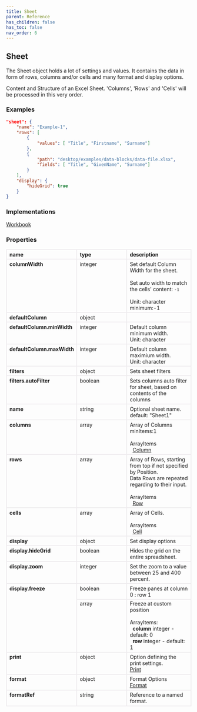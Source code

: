 ```yaml
---
title: Sheet
parent: Reference
has_children: false
has_toc: false
nav_order: 6
---
```



<style>

table {
    border-collapse: collapse;
}

.table-wrapper {
    border-radius: 2px;
    box-shadow: none;
}

th {
    text-align: start;
}

th, td {
    vertical-align: baseline;
    min-width: 120px;
    border: 2px solid #eeebee;
}

@media (min-width: 31.25rem) { th, td { font-size: 14px !important; } }

th:first-of-type, td:first-of-type { border-left: 2px solid #eeebee; }

tbody tr:last-of-type th, tbody tr:last-of-type td { border-bottom: 2px solid #eeebee; }
/* tbody tr:last-of-type td { padding-bottom: 0.75rem; } */
code {font-size: 0.83em;}

</style>

## Sheet

The Sheet object holds a lot of settings and values. It contains the data in form of rows, columns and/or cells and many format and display options.

Content and Structure of an Excel Sheet. 'Columns', 'Rows' and 'Cells' will be processed in this very order.

### Examples

```json
"sheet": {
    "name": "Example-1",
    "rows": [
        {
            "values": [ "Title", "Firstname", "Surname"]
        },
        {
            "path": "desktop/examples/data-blocks/data-file.xlsx",
            "fields": [ "Title", "GivenName", "Surname"]
        }
    ],
    "display": {
        "hideGrid": true
    }
}
```

### Implementations

[Workbook](/reference/workbook)

### Properties

<table>
    <tr>
        <th>name</th>
        <th>type</th>
        <th>description</th>
    </tr>
<tr>
    <th>columnWidth</th>
    <td>integer</td>
    <td>Set default Column Width for the sheet.<br><br>Set auto width to match the cells' content: <code>-1</code><br><br>Unit: character<br>minimum:-1</td>
</tr>
<tr>
    <th>defaultColumn</th>
    <td>object</td>
    <td></td>
</tr>
<tr>
    <th>defaultColumn.minWidth</th>
    <td>integer</td>
    <td>Default column minimum width.<br>Unit: character</td>
</tr>
<tr>
    <th>defaultColumn.maxWidth</th>
    <td>integer</td>
    <td>Default column maximium width.<br>Unit: character</td>
</tr>
<tr>
    <th>filters</th>
    <td>object</td>
    <td>Sets sheet filters</td>
</tr>
<tr>
    <th>filters.autoFilter</th>
    <td>boolean</td>
    <td>Sets columns auto filter for sheet, based on contents of the columns</td>
</tr>
<tr>
    <th>name</th>
    <td>string</td>
    <td>Optional sheet name. default: "Sheet1"</td>
</tr>
<tr>
    <th>columns</th>
    <td>array</td>
    <td>Array of Columns<br>minItems:1<br><br>ArrayItems<br>&nbsp;&nbsp;<a href="/reference/column/">Column</a></td>
</tr>
<tr>
    <th>rows</th>
    <td>array</td>
    <td>Array of Rows, starting from top if not specified by Position.<br>Data Rows are repeated regarding to their input.<br><br>ArrayItems<br>&nbsp;&nbsp;<a href="/reference/row/">Row</a></td>
</tr>
<tr>
    <th>cells</th>
    <td>array</td>
    <td>Array of Cells.<br><br>ArrayItems<br>&nbsp;&nbsp;<a href="/reference/cell/">Cell</a></td>
</tr>
<tr>
    <th>display</th>
    <td>object</td>
    <td>Set display options</td>
</tr>
<tr>
    <th>display.hideGrid</th>
    <td>boolean</td>
    <td>Hides the grid on the entire spreadsheet.</td>
</tr>
<tr>
    <th>display.zoom</th>
    <td>integer</td>
    <td>Set the zoom to a value between 25 and 400 percent.</td>
</tr>
<tr><th rowspan=2>display.freeze</th>
    <td>boolean</td>
    <td>Freeze panes at column 0 : row 1</td>
</tr>
<tr>
    <td>array</td>
    <td>Freeze at custom position<br><br>ArrayItems:<br>&nbsp;&nbsp;<b>column</b> integer - default: 0<br>&nbsp;&nbsp;<b>row</b> integer - default: 1</td>
</tr>
<tr>
    <th>print</th>
    <td>object</td>
    <td>Option defining the print settings.<br><a href="/reference/print/">Print</a></td>
</tr>
<tr>
    <th>format</th>
    <td>object</td>
    <td>Format Options<br><a href="/reference/format/">Format</a></td>
</tr>
<tr>
    <th>formatRef</th>
    <td>string</td>
    <td>Reference to a named format.</td>
</tr>
</table>